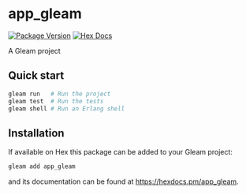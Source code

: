# app_gleam

[![Package Version](https://img.shields.io/hexpm/v/app_gleam)](https://hex.pm/packages/app_gleam)
[![Hex Docs](https://img.shields.io/badge/hex-docs-ffaff3)](https://hexdocs.pm/app_gleam/)

A Gleam project

## Quick start

```sh
gleam run   # Run the project
gleam test  # Run the tests
gleam shell # Run an Erlang shell
```

## Installation

If available on Hex this package can be added to your Gleam project:

```sh
gleam add app_gleam
```

and its documentation can be found at <https://hexdocs.pm/app_gleam>.

